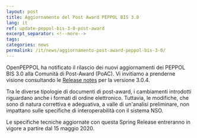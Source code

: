 ```yaml
---
layout: post
title: Aggiornamento del Post Award PEPPOL BIS 3.0 
lang: it
ref: update-peppol-bis-3-0-post-award
excerpt_separator: <!--more-->
tags:
categories: news
permalink: /it/news/aggiornamento-post-award-peppol-bis-3-0/
---
```


OpenPEPPOL ha notificato il rilascio dei nuovi aggiornamenti dei PEPPOL BIS 3.0 alla Comunità di Post-Award (PoAC).<!--more--> Vi invitiamo a prenderne visione consultando le [Release notes](https://docs.peppol.eu/poacc/upgrade-3/release-notes/) per la versione 3.0.4.

Tra le diverse tipologie di documenti di post-award, i cambiamenti introdotti riguardano anche i formati di ordine elettronico. Tuttavia, le modifiche, che sono di natura correttiva e adeguativa, a valle di un'analisi preliminare, non impattano sulle specifiche di interoperabilità con il sistema NSO.

Le specifiche tecniche aggiornate con questa Spring Release entreranno in vigore a partire dal 15 maggio 2020.
